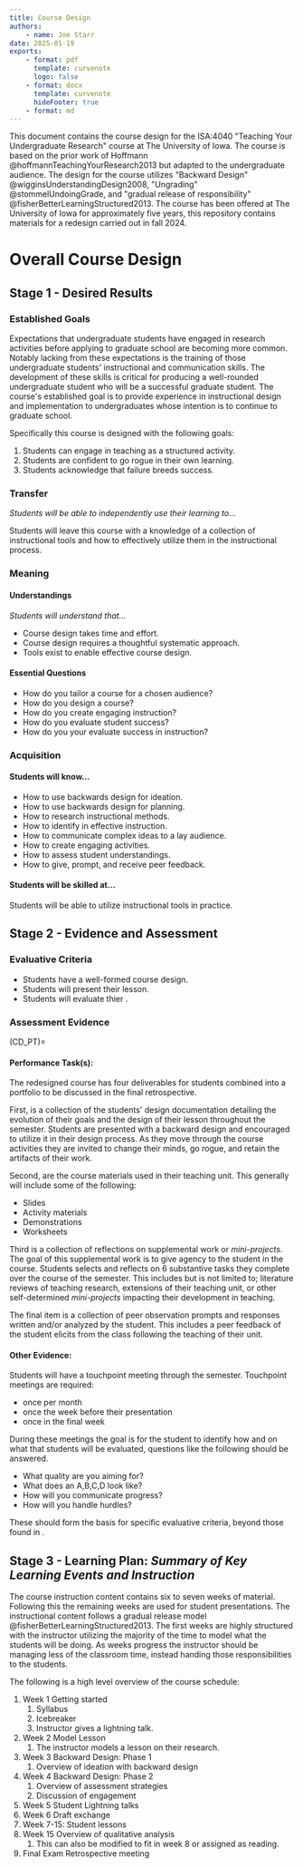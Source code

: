 ```yaml
---
title: Course Design
authors:
    - name: Joe Starr
date: 2025-01-19
exports:
    - format: pdf
      template: curvenote
      logo: false
    - format: docx
      template: curvenote
      hideFooter: true
    - format: md
---
```


This document contains the course design for the ISA:4040 "Teaching Your
Undergraduate Research" course at The University of Iowa. The course is based on
the prior work of Hoffmann @hoffmannTeachingYourResearch2013 but adapted to the
undergraduate audience. The design for the course utilizes "Backward Design"
@wigginsUnderstandingDesign2008, "Ungrading" @stommelUndoingGrade, and "gradual
release of responsibility" @fisherBetterLearningStructured2013. The course has
been offered at The University of Iowa for approximately five years, this
repository contains materials for a redesign carried out in fall 2024.

# Overall Course Design

## Stage 1 - Desired Results

### Established Goals

Expectations that undergraduate students have engaged in research activities
before applying to graduate school are becoming more common. Notably lacking
from these expectations is the training of those undergraduate students'
instructional and communication skills. The development of these skills is
critical for producing a well-rounded undergraduate student who will be a
successful graduate student. The course's established goal is to provide
experience in instructional design and implementation to undergraduates whose
intention is to continue to graduate school.

Specifically this course is designed with the following goals:

1. Students can engage in teaching as a structured activity.
2. Students are confident to go rogue in their own learning.
3. Students acknowledge that failure breeds success.

### Transfer

_Students will be able to independently use their learning to…_

Students will leave this course with a knowledge of a collection of
instructional tools and how to effectively utilize them in the instructional
process.

### Meaning

#### Understandings

_Students will understand that…_

-   Course design takes time and effort.
-   Course design requires a thoughtful systematic approach.
-   Tools exist to enable effective course design.

#### Essential Questions

-   How do you tailor a course for a chosen audience?
-   How do you design a course?
-   How do you create engaging instruction?
-   How do you evaluate student success?
-   How do you your evaluate success in instruction?

### Acquisition

#### Students will know…

-   How to use backwards design for ideation.
-   How to use backwards design for planning.
-   How to research instructional methods.
-   How to identify in effective instruction.
-   How to communicate complex ideas to a lay audience.
-   How to create engaging activities.
-   How to assess student understandings.
-   How to give, prompt, and receive peer feedback.

#### Students will be skilled at…

Students will be able to utilize instructional tools in practice.

## Stage 2 - Evidence and Assessment

### Evaluative Criteria

-   Students have a well-formed course design.
-   Students will present their lesson.
-   Students will evaluate thier .

### Assessment Evidence

<!-- prettier-ignore-start -->
(CD_PT)=
#### Performance Task(s):
<!-- prettier-ignore-end -->

The redesigned course has four deliverables for students combined into a
portfolio to be discussed in the final retrospective.

First, is a collection of the students' design documentation detailing the
evolution of their goals and the design of their lesson throughout the semester.
Students are presented with a backward design and encouraged to utilize it in
their design process. As they move through the course activities they are
invited to change their minds, go rogue, and retain the artifacts of their work.

Second, are the course materials used in their teaching unit. This generally
will include some of the following:

-   Slides
-   Activity materials
-   Demonstrations
-   Worksheets

Third is a collection of reflections on supplemental work or _mini-projects_.
The goal of this supplemental work is to give agency to the student in the
course. Students selects and reflects on 6 substantive tasks they complete over
the course of the semester. This includes but is not limited to; literature
reviews of teaching research, extensions of their teaching unit, or other
self-determined _mini-projects_ impacting their development in teaching.

The final item is a collection of peer observation prompts and responses written
and/or analyzed by the student. This includes a peer feedback of the student
elicits from the class following the teaching of their unit.

#### Other Evidence:

Students will have a touchpoint meeting through the semester. Touchpoint
meetings are required:

-   once per month
-   once the week before their presentation
-   once in the final week

During these meetings the goal is for the student to identify how and on what
that students will be evaluated, questions like the following should be
answered.

-   What quality are you aiming for?
-   What does an A,B,C,D look like?
-   How will you communicate progress?
-   How will you handle hurdles?

These should form the basis for specific evaluative criteria, beyond those found
in [](#CD_PT).

## Stage 3 - Learning Plan: _Summary of Key Learning Events and Instruction_

The course instruction content contains six to seven weeks of material.
Following this the remaining weeks are used for student presentations. The
instructional content follows a gradual release model
@fisherBetterLearningStructured2013. The first weeks are highly structured with
the instructor utilizing the majority of the time to model what the students
will be doing. As weeks progress the instructor should be managing less of the
classroom time, instead handing those responsibilities to the students.

The following is a high level overview of the course schedule:

1. Week 1 Getting started
    1. Syllabus
    2. Icebreaker
    3. Instructor gives a lightning talk.
2. Week 2 Model Lesson
    1. The instructor models a lesson on their research.
3. Week 3 Backward Design: Phase 1
    1. Overview of ideation with backward design
4. Week 4 Backward Design: Phase 2
    1. Overview of assessment strategies
    2. Discussion of engagement
5. Week 5 Student Lightning talks
6. Week 6 Draft exchange
7. Week 7-15: Student lessons
8. Week 15 Overview of qualitative analysis
    1. This can also be modified to fit in week 8 or assigned as reading.
9. Final Exam Retrospective meeting

```{include} weekly_plans/1.md

```

```{include} weekly_plans/2.md

```

```{include} weekly_plans/3.md

```

```{include} weekly_plans/4.md

```

```{include} weekly_plans/5.md

```

```{include} weekly_plans/6.md

```

```{include} weekly_plans/student_lesson.md

```

```{include} weekly_plans/15.md

```

